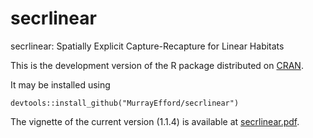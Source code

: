 # secrlinear

secrlinear: Spatially Explicit Capture-Recapture for Linear Habitats

This is the development version of the R package distributed on [CRAN](https://CRAN.R-project.org/package=secrlinear). 

It may be installed using
```
devtools::install_github("MurrayEfford/secrlinear")
```

The vignette of the current version (1.1.4) is available at [secrlinear.pdf](https://cran.r-project.org/web/packages/secrlinear/vignettes/secrlinear-vignette.pdf).

